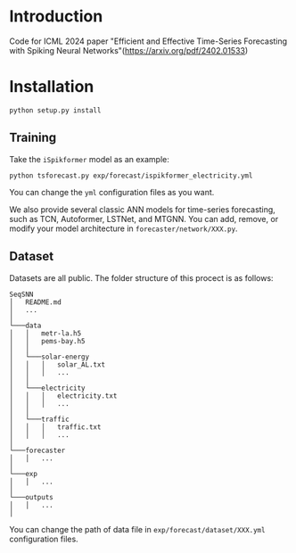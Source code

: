 # Introduction 
Code for ICML 2024 paper "Efficient and Effective Time-Series Forecasting with Spiking Neural Networks"(https://arxiv.org/pdf/2402.01533)

# Installation
`python setup.py install`

## Training
Take the `iSpikformer` model as an example:

`python tsforecast.py exp/forecast/ispikformer_electricity.yml`

You can change the `yml` configuration files as you want.

We also provide several classic ANN models for time-series forecasting, such as TCN, Autoformer, LSTNet, and MTGNN.
You can add, remove, or modify your model architecture in `forecaster/network/XXX.py`.

## Dataset

Datasets are all public.
The folder structure of this procect is as follows:
```
SeqSNN
│   README.md 
│   ...
│
└───data
│   │   metr-la.h5
│   │   pems-bay.h5
│   │
│   └───solar-energy
│   │   │   solar_AL.txt
│   │   │   ...
│   │   
│   └───electricity
│   │   │   electricity.txt
│   │   │   ...
│   │   
│   └───traffic
│   │   │   traffic.txt
│   │   │   ...
│
└───forecaster
│   │   ...
│
└───exp
│   │   ...
│
└───outputs
│   │   ...
│
```
You can change the path of data file in `exp/forecast/dataset/XXX.yml` configuration files.
